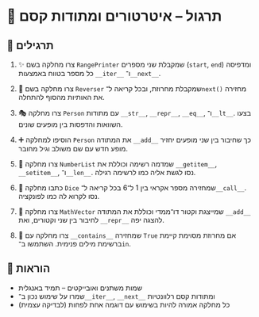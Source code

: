 # 📘 תרגול – איטרטורים ומתודות קסם

## 🧪 תרגילים

1. ✨ צרו מחלקה בשם `RangePrinter` שמקבלת שני מספרים (`start`, `end`) ומדפיסה כל מספר בטווח באמצעות `__iter__` ו־`__next__`.

2. 🧠 צרו מחלקה בשם `Reverser` שמקבלת מחרוזת, ובכל קריאה ל־`next()` מחזירה את האותיות מהסוף להתחלה.

3. 🎭 צרו מחלקה `Person` עם מתודות `__str__`, `__repr__`, `__eq__`, ו־`__lt__`. בצעו השוואות והדפסות בין מופעים שונים.

4. ➕ הוסיפו למחלקה `Person` את המתודה `__add__` כך שחיבור בין שני מופעים יחזיר מופע חדש עם שם משולב וגיל מחובר.

5. 🔢 צרו מחלקה `NumberList` שמדמה רשימה וכוללת את `__getitem__`, `__setitem__`, ו־`__len__`. נסו לגשת אליה כמו לרשימה רגילה.

6. 🎲 כתבו מחלקה `Dice` שמחזירה מספר אקראי בין 1 ל־6 בכל קריאה ל־`__call__`. נסו לקרוא לה כמו לפונקציה.

7. 🧮 צרו מחלקה `MathVector` שמייצגת וקטור דו־ממדי וכוללת את המתודה `__add__` לחיבור בין שני וקטורים, ואת `__repr__` להצגה יפה.

8. 💬 צרו מחלקה עם `__contains__` שמחזירה `True` אם מחרוזת מסוימת קיימת ברשימת מילים פנימית. השתמשו ב־`in`.

## 📌 הוראות
- שמות משתנים ואובייקטים – תמיד באנגלית
- שמרו על שימוש נכון ב־`__iter__`, `__next__` ומתודות קסם רלוונטיות
- כל מחלקה אמורה להיות בשימוש עם דוגמה אחת לפחות (לבדיקה עצמית)
